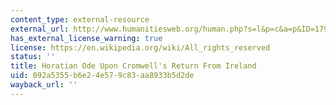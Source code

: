 ```yaml
---
content_type: external-resource
external_url: http://www.humanitiesweb.org/human.php?s=l&p=c&a=p&ID=1798
has_external_license_warning: true
license: https://en.wikipedia.org/wiki/All_rights_reserved
status: ''
title: Horatian Ode Upon Cromwell's Return From Ireland
uid: 092a5355-b6e2-4e57-9c83-aa8933b5d2de
wayback_url: ''
---
```

